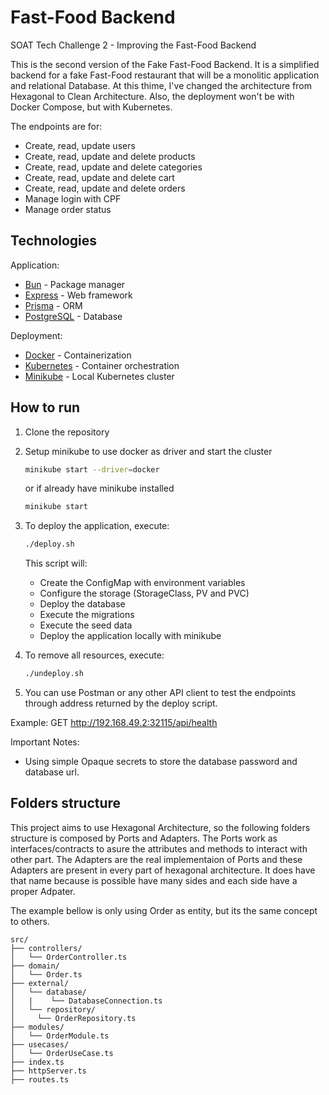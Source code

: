 # Fast-Food Backend
SOAT Tech Challenge 2 - Improving the Fast-Food Backend

This is the second version of the Fake Fast-Food Backend. It is a simplified backend for a fake Fast-Food restaurant that will be a monolitic application and relational Database.
At this thime, I've changed the architecture from Hexagonal to Clean Architecture. Also, the deployment won't be with Docker Compose, but with Kubernetes.

The endpoints are for:

- Create, read, update users
- Create, read, update and delete products
- Create, read, update and delete categories
- Create, read, update and delete cart
- Create, read, update and delete orders
- Manage login with CPF
- Manage order status


## Technologies
Application:
- [Bun](https://bun.sh/) - Package manager
- [Express](https://expressjs.com/) - Web framework
- [Prisma](https://www.prisma.io/) - ORM
- [PostgreSQL](https://www.postgresql.org/) - Database


Deployment:
- [Docker](https://www.docker.com/) - Containerization
- [Kubernetes](https://kubernetes.io/) - Container orchestration
- [Minikube](https://minikube.sigs.k8s.io/docs/) - Local Kubernetes cluster


## How to run
1. Clone the repository
2. Setup minikube to use docker as driver and start the cluster
   ```bash
   minikube start --driver=docker
   ```
   or if already have minikube installed

   ```bash
   minikube start
   ```
3. To deploy the application, execute:
   ```bash
   ./deploy.sh
   ```
   This script will:
   - Create the ConfigMap with environment variables
   - Configure the storage (StorageClass, PV and PVC)
   - Deploy the database
   - Execute the migrations
   - Execute the seed data
   - Deploy the application locally with minikube

3. To remove all resources, execute:
   ```bash
   ./undeploy.sh
   ```
   
4. You can use Postman or any other API client to test the endpoints through address returned by the deploy script.
 
 Example: GET http://192.168.49.2:32115/api/health


Important Notes:
- Using simple Opaque secrets to store the database password and database url.


## Folders structure
This project aims to use Hexagonal Architecture, so the following folders structure is composed by Ports and Adapters. The Ports work as interfaces/contracts to asure the attributes and methods to interact with other part. The Adapters are the real implementaion of Ports and these Adapters are present in every part of hexagonal architecture.
It does have that name because is possible have many sides and each side have a proper Adpater.

The example bellow is only using Order as entity, but its the same concept to others.
```
src/
├── controllers/
│   └── OrderController.ts
├── domain/
│   └── Order.ts
├── external/
│   └── database/
│   |    └── DatabaseConnection.ts
│   └── repository/
│     └── OrderRepository.ts
├── modules/
│   └── OrderModule.ts
├── usecases/
│   └── OrderUseCase.ts
├── index.ts
├── httpServer.ts
├── routes.ts
```
